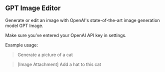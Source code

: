 ## GPT Image Editor

Generate or edit an image with OpenAI's state-of-the-art image generation model GPT Image.

Make sure you’ve entered your OpenAI API key in settings.

Example usage:

> Generate a picture of a cat

> [Image Attachment] Add a hat to this cat
